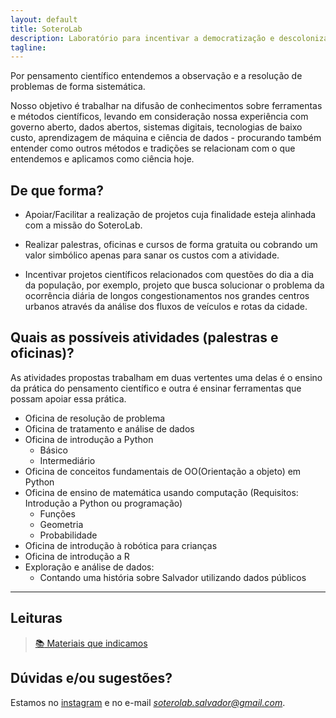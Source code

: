 ```yaml
---
layout: default
title: SoteroLab
description: Laboratório para incentivar a democratização e descolonização do pensamento científico
tagline: 
---
```

Por pensamento científico entendemos a observação e a resolução de problemas de forma sistemática.

Nosso objetivo é trabalhar na difusão de conhecimentos sobre ferramentas e métodos científicos, levando em consideração nossa experiência com governo aberto, dados abertos, sistemas digitais, tecnologias de baixo custo, aprendizagem de máquina e ciência de dados - procurando também entender como outros métodos e tradições se relacionam com o que entendemos e aplicamos como ciência hoje.

## De que forma? 

- Apoiar/Facilitar a realização de projetos cuja finalidade esteja alinhada com a missão do SoteroLab.

- Realizar palestras, oficinas e cursos de forma gratuita ou cobrando um valor simbólico apenas para sanar os custos com a atividade.

- Incentivar projetos científicos relacionados com questões do dia a dia da população, por exemplo, projeto que busca solucionar o problema da ocorrência diária de longos congestionamentos nos grandes centros urbanos através da análise dos fluxos de veículos e rotas da cidade.

## Quais as possíveis atividades (palestras e oficinas)?

As atividades propostas trabalham em duas vertentes uma delas é o ensino da prática do pensamento científico e outra é ensinar ferramentas que possam apoiar essa prática.

- Oficina de resolução de problema
- Oficina de tratamento e análise de dados
- Oficina de introdução a Python
    - Básico
    - Intermediário
- Oficina de conceitos fundamentais de OO(Orientação a objeto) em Python
- Oficina de ensino de matemática usando computação (Requisitos: Introdução a Python ou programação)
  - Funções
  - Geometria
  - Probabilidade
- Oficina de introdução à robótica para crianças 
- Oficina de introdução a R
- Exploração e análise de dados:
  - Contando uma história sobre Salvador utilizando dados públicos 

---

## Leituras

> [:books: Materiais que indicamos](leituras.md)


## Dúvidas e/ou sugestões?

Estamos no [instagram](https://www.instagram.com/soterolab_/) e no e-mail *soterolab.salvador@gmail.com*.
